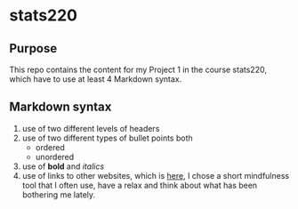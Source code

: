 # stats220

## Purpose
This repo contains the content for my Project 1 in the course stats220, which have to use at least 4 Markdown syntax.

## Markdown syntax
1. use of two different levels of headers
2. use of two different types of bullet points both
    * ordered
    * unordered
3. use of **bold** and *italics*
4. use of links to other websites, which is [here](https://www.pixelthoughts.co/), I chose a short mindfulness tool that I often use, have a relax and think about what has been bothering me lately.

